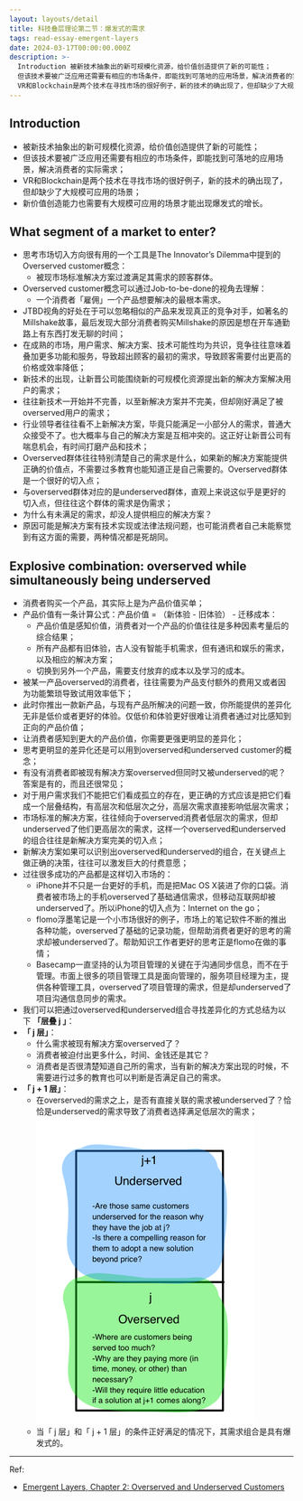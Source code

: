```yaml
---
layout: layouts/detail
title: 科技叠层理论第二节：爆发式的需求
tags: read-essay-emergent-layers
date: 2024-03-17T00:00:00.000Z
description: >-
  Introduction 被新技术抽象出的新可规模化资源，给价值创造提供了新的可能性；
  但该技术要被广泛应用还需要有相应的市场条件，即能找到可落地的应用场景，解决消费者的实际需求；
  VR和Blockchain是两个技术在寻找市场的很好例子，新的技术的确出现了，但却缺少了大规模可应用的场景； 新价值创造能力也需要有大规模...
---
```

## Introduction
* 被新技术抽象出的新可规模化资源，给价值创造提供了新的可能性；
* 但该技术要被广泛应用还需要有相应的市场条件，即能找到可落地的应用场景，解决消费者的实际需求；
* VR和Blockchain是两个技术在寻找市场的很好例子，新的技术的确出现了，但却缺少了大规模可应用的场景；
* 新价值创造能力也需要有大规模可应用的场景才能出现爆发式的增长。

## What segment of a market to enter?
* 思考市场切入方向很有用的一个工具是The Innovator’s Dilemma中提到的Overserved customer概念：
    * 被现市场标准解决方案过渡满足其需求的顾客群体。
* Overserved customer概念可以通过Job-to-be-done的视角去理解：
    * 一个消费者「雇佣」一个产品想要解决的最根本需求。
* JTBD视角的好处在于可以忽略相似的产品来发现真正的竞争对手，如著名的Millshake故事，最后发现大部分消费者购买Millshake的原因是想在开车通勤路上有东西打发无聊的时间；
* 在成熟的市场，用户需求、解决方案、技术可能性均为共识，竞争往往意味着叠加更多功能和服务，导致超出顾客的最初的需求，导致顾客需要付出更高的价格或效率降低；
* 新技术的出现，让新晋公司能围绕新的可规模化资源提出新的解决方案解决用户的需求；
* 往往新技术一开始并不完善，以至新解决方案并不完美，但却刚好满足了被overserved用户的需求；
* 行业领导者往往看不上新解决方案，毕竟只能满足一小部分人的需求，普通大众接受不了。也大概率与自己的解决方案是互相冲突的。这正好让新晋公司有喘息机会，有时间打磨产品和技术；
* Overserved群体往往特别清楚自己的需求是什么，如果新的解决方案能提供正确的价值点，不需要过多教育也能知道正是自己需要的。Overserved群体是一个很好的切入点；
* 与overserved群体对应的是underserved群体，直观上来说这似乎是更好的切入点，但往往这个群体的需求是伪需求；
* 为什么有未满足的需求，却没人提供相应的解决方案？
* 原因可能是解决方案有技术实现或法律法规问题，也可能消费者自己未能察觉到有这方面的需要，两种情况都是死胡同。

## Explosive combination: overserved while simultaneously being underserved
* 消费者购买一个产品，其实际上是为产品价值买单；
* 产品价值有一条计算公式：产品价值 = （新体验 - 旧体验） - 迁移成本：
    * 产品价值是感知价值，消费者对一个产品的价值往往是多种因素考量后的综合结果；
    * 所有产品都有旧体验，古人没有智能手机需求，但有通讯和娱乐的需求，以及相应的解决方案；
    * 切换到另外一个产品，需要支付放弃的成本以及学习的成本。
* 被某一产品overserved的消费者，往往需要为产品支付额外的费用又或者因为功能繁琐导致试用效率低下；
* 此时你推出一款新产品，与现有产品所解决的问题一致，你所能提供的差异化无非是低价或者更好的体验。仅低价和体验更好很难让消费者通过对比感知到正向的产品价值；
* 让消费者感知到更大的产品价值，你需要更强更明显的差异化；
* 思考更明显的差异化还是可以用到overserved和underserved customer的概念；
* 有没有消费者即被现有解决方案overserved但同时又被underserved的呢？答案是有的，而且还很常见；
* 对于用户需求我们不能把它们看成孤立的存在，更正确的方式应该是把它们看成一个层叠结构，有高层次和低层次之分，高层次需求直接影响低层次需求；
* 市场标准的解决方案，往往倾向于overserved消费者低层次的需求，但却underserved了他们更高层次的需求，这样一个overserved和underserved的组合往往是新解决方案完美的切入点；
* 新解决方案如果可以识别出overserved和underserved的组合，在关键点上做正确的决策，往往可以激发巨大的付费意愿；
* 过往很多成功的产品都是这样切入市场的：
    * iPhone并不只是一台更好的手机，而是把Mac OS X装进了你的口袋。消费者被市场上的手机overserved了基础通信需求，但移动互联网却被underserved了。所以iPhone的切入点为：Internet on the go；
    * flomo浮墨笔记是一个小市场很好的例子，市场上的笔记软件不断的推出各种功能，overserved了基础的记录功能，但帮助消费者更好的思考的需求却被underserved了。帮助知识工作者更好的思考正是flomo在做的事情；
    * Basecamp一直坚持的认为项目管理的关键在于沟通同步信息，而不在于管理。市面上很多的项目管理工具是面向管理的，服务项目经理为主，提供各种管理工具，overserved了项目管理的需求，但是却underserved了项目沟通信息同步的需求。
* 我们可以把通过overserved和underserved组合寻找差异化的方式总结为以下 **「层叠 j 」**：
* **「 j 层」**：
    * 什么需求被现有解决方案overserved了？
    * 消费者被迫付出更多什么，时间、金钱还是其它？
    * 消费者是否很清楚知道自己所的需求，当有新的解决方案出现的时候，不需要进行过多的教育也可以判断是否满足自己的需求。
* **「 j + 1 层」**：
    * 在overserved的需求之上，是否有直接关联的需求被underserved了？恰恰是underserved的需求导致了消费者选择满足低层次的需求；
    ![Emergent layers column j](/static/img/emergent-layers-j-col.png)
    * 当「 j 层」和「 j + 1 层」的条件正好满足的情况下，其需求组合是具有爆发式的。

---

Ref:
* <a href="https://medium.com/swlh/emergent-layers-chapter-2-overserved-and-underserved-customers-6d5ce546531d#.o0plkmo7z">Emergent Layers, Chapter 2: Overserved and Underserved Customers</a>
